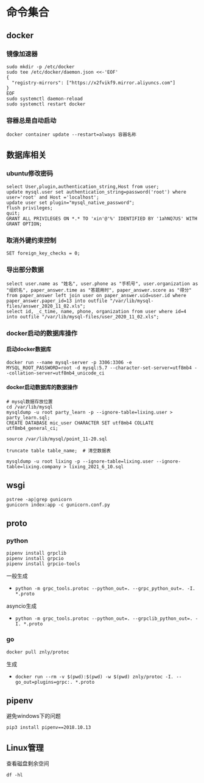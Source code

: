 # 命令集合

## docker

### 镜像加速器

````
sudo mkdir -p /etc/docker
sudo tee /etc/docker/daemon.json <<-'EOF'
{
  "registry-mirrors": ["https://x2fvikf9.mirror.aliyuncs.com"]
}
EOF
sudo systemctl daemon-reload
sudo systemctl restart docker
````

### 容器总是自动启动

```
docker container update --restart=always 容器名称
```

## 数据库相关

### ubuntu修改密码

```
select User,plugin,authentication_string,Host from user;
update mysql.user set authentication_string=password('root') where user='root' and Host ='localhost';
update user set plugin="mysql_native_password";
flush privileges;
quit;
GRANT ALL PRIVILEGES ON *.* TO 'xin'@'%' IDENTIFIED BY '1ahNQ7US' WITH GRANT OPTION;
```

### 取消外键约束控制

```
SET foreign_key_checks = 0;
```

### 导出部分数据

```
select user.name as "姓名", user.phone as "手机号", user.organization as "组织名", paper_answer.time as "答题用时", paper_answer.score as "得分"  from paper_answer left join user on paper_answer.uid=user.id where paper_answer.paper_id=13 into outfile "/var/lib/mysql-files/answer_2020_11_02.xls";
select id, _c_time, name, phone, organization from user where id=4 into outfile "/var/lib/mysql-files/user_2020_11_02.xls";
```

### docker启动的数据库操作

#### 启动docker数据库

```
docker run --name mysql-server -p 3306:3306 -e MYSQL_ROOT_PASSWORD=root -d mysql:5.7 --character-set-server=utf8mb4 --collation-server=utf8mb4_unicode_ci
```

#### docker启动数据库的数据操作

````
# mysql数据存放位置
cd /var/lib/mysql
mysqldump -u root party_learn -p --ignore-table=lixing.user > party_learn.sql;
CREATE DATABASE mic_user CHARACTER SET utf8mb4 COLLATE utf8mb4_general_ci;

source /var/lib/mysql/point_11-20.sql

truncate table table_name;  # 清空数据表

mysqldump -u root lixing -p --ignore-table=lixing.user --ignore-table=lixing.company > lixing_2021_6_10.sql
````

## wsgi

````
pstree -ap|grep gunicorn
gunicorn index:app -c gunicorn.conf.py
````

## proto

### python

````
pipenv install grpclib
pipenv install grpcio
pipenv install grpcio-tools
````

一般生成

- `python -m grpc_tools.protoc --python_out=. --grpc_python_out=. -I. *.proto`

asyncio生成

- `python -m grpc_tools.protoc --python_out=. --grpclib_python_out=. -I. *.proto`

### go

```
docker pull znly/protoc
```

生成

- `docker run --rm -v $(pwd):$(pwd) -w $(pwd) znly/protoc -I. --go_out=plugins=grpc:. *.proto`

## pipenv

避免windows下的问题

````
pip3 install pipenv==2018.10.13
````

## Linux管理

查看磁盘剩余空间

````
df -hl
````

